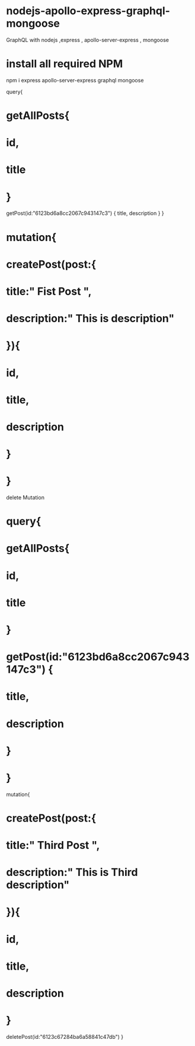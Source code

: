 # nodejs-apollo-express-graphql-mongoose

GraphQL with nodejs ,express , apollo-server-express , mongoose

# install all required NPM

npm i express apollo-server-express graphql mongoose

query{

# getAllPosts{

# id,

# title

# }

getPost(id:"6123bd6a8cc2067c943147c3") {
title,
description
}
}

# mutation{

# createPost(post:{

# title:" Fist Post ",

# description:" This is description"

# }){

# id,

# title,

# description

# }

# }

delete Mutation

# query{

# getAllPosts{

# id,

# title

# }

# getPost(id:"6123bd6a8cc2067c943147c3") {

# title,

# description

# }

# }

mutation{

# createPost(post:{

# title:" Third Post ",

# description:" This is Third description"

# }){

# id,

# title,

# description

# }

deletePost(id:"6123c67284ba6a58841c47db")
}
